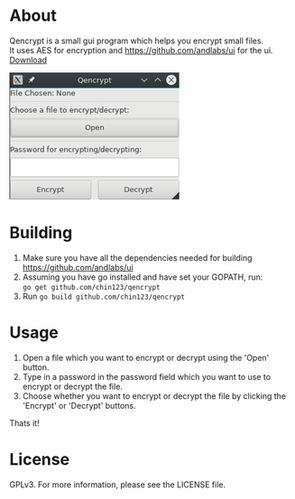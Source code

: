 # About
Qencrypt is a small gui program which helps you encrypt small files.  
It uses AES for encryption and https://github.com/andlabs/ui for the ui.  
[Download](https://github.com/chin123/qencrypt/releases/)

![Main Interface of qencrypt linux](screenshots/mainscreen.png)  

# Building
1. Make sure you have all the dependencies needed for building https://github.com/andlabs/ui  
2. Assuming you have go installed and have set your GOPATH, run:    
`go get github.com/chin123/qencrypt`  
3. Run `go build github.com/chin123/qencrypt`  

# Usage

1. Open a file which you want to encrypt or decrypt using the 'Open' button.
2. Type in a password in the password field which you want to use to encrypt or decrypt the file.
3. Choose whether you want to encrypt or decrypt the file by clicking the 'Encrypt' or 'Decrypt' buttons.

Thats it!

# License
GPLv3. For more information, please see the LICENSE file.
